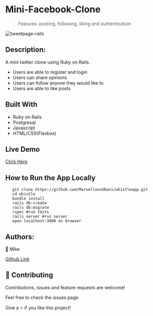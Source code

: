 # Mini-Facebook-Clone
> Features: posting, following, liking and authentication

![tweetpage-rails](https://user-images.githubusercontent.com/17970203/80851512-2a017b80-8c1a-11ea-8ae4-3d9f2ceb3fea.png)

## Description:
A mini twitter clone using Ruby on Rails.
- Users are able to register and login
- Users can share opinions
- Users can follow anyone they would like to
- Users are able to like posts

## Built With
- Ruby on Rails
- Postgresql
- Javascript
- HTML/CSS(Flexbox)

## Live Demo
[Click Here](https://afternoon-escarpment-91282.herokuapp.com/)

## How to Run the App Locally
```
   git clone https://github.com/MarvellousUbani/whistleapp.git
   cd whistle
   bundle install
   rails db:create
   rails db:migrate
   rspec #run tests
   rails server #run server
   open localhost:3000 on browser

```

## Authors:
👤 Mike

[Github  Link](https://github.com/MarvellousUbani)

## 🤝 Contributing
Contributions, issues and feature requests are welcome!

Feel free to check the issues page.


Give a ⭐️ if you like this project!
